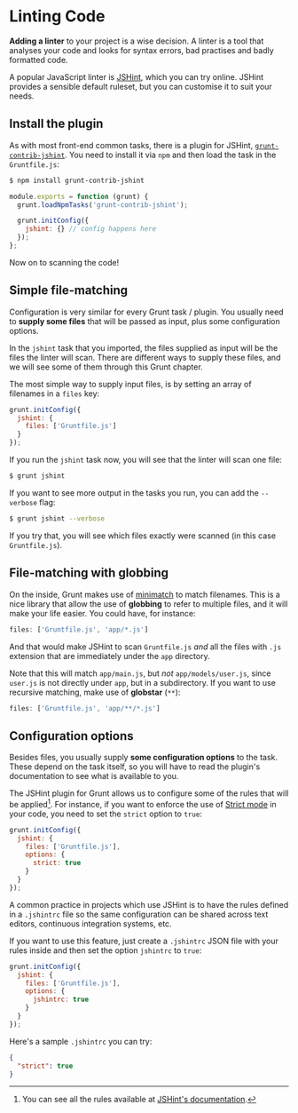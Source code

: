 # Linting Code

**Adding a linter** to your project is a wise decision. A linter is a tool that analyses your code and looks for syntax errors, bad practises and badly formatted code.

A popular JavaScript linter is [JSHint](http://www.jshint.com/), which you can try online. JSHint provides a sensible default ruleset, but you can customise it to suit your needs.

## Install the plugin

As with most front-end common tasks, there is a plugin for JSHint, [`grunt-contrib-jshint`](https://github.com/gruntjs/grunt-contrib-jshint). You need to install it via `npm` and then load the task in the `Gruntfile.js`:

```bash
$ npm install grunt-contrib-jshint
```

```js
module.exports = function (grunt) {
  grunt.loadNpmTasks('grunt-contrib-jshint');

  grunt.initConfig({
    jshint: {} // config happens here
  });
};
```

Now on to scanning the code!

## Simple file-matching

Configuration is very similar for every Grunt task / plugin. You usually need to **supply some files** that will be passed as input, plus some configuration options.

In the `jshint` task that you imported, the files supplied as input will be the files the linter will scan. There are different ways to supply these files, and we will see some of them through this Grunt chapter.

The most simple way to supply input files, is by setting an array of filenames in a `files` key:

```js
grunt.initConfig({
  jshint: {
    files: ['Gruntfile.js']
  }
});
```

If you run the `jshint` task now, you will see that the linter will scan one file:

```bash
$ grunt jshint
```

If you want to see more output in the tasks you run, you can add the `--verbose` flag: 

```bash
$ grunt jshint --verbose
```

If you try that, you will see which files exactly were scanned (in this case `Gruntfile.js`).

## File-matching with globbing

On the inside, Grunt makes use of [minimatch](https://github.com/isaacs/minimatch) to match filenames. This is a nice library that allow the use of **globbing** to refer to multiple files, and it will make your life easier. You could have, for instance:

```js
files: ['Gruntfile.js', 'app/*.js']
```

And that would make JSHint to scan `Gruntfile.js` *and* all the files with `.js` extension that are immediately under the `app` directory.

Note that this will match `app/main.js`, but *not* `app/models/user.js`, since `user.js` is not directly under `app`, but in a subdirectory. If you want to use recursive matching, make use of **globstar** (`**`):

```js
files: ['Gruntfile.js', 'app/**/*.js']
```

## Configuration options

Besides files, you usually supply **some configuration options** to the task. These depend on the task itself, so you will have to read the plugin's documentation to see what is available to you.

The JSHint plugin for Grunt allows us to configure some of the rules that will be applied[^rules]. For instance, if you want to enforce the use of [Strict mode](https://developer.mozilla.org/en-US/docs/Web/JavaScript/Reference/Functions_and_function_scope/Strict_mode) in your code, you need to set the `strict` option to `true`:

```js
grunt.initConfig({
  jshint: {
    files: ['Gruntfile.js'],
    options: {
      strict: true
    }
  }
});
```

A common practice in projects which use JSHint is to have the rules defined in a `.jshintrc` file so the same configuration can be shared across text editors, continuous integration systems, etc.

If you want to use this feature, just create a `.jshintrc` JSON file with your rules inside and then set the option `jshintrc` to `true`:

```js
grunt.initConfig({
  jshint: {
    files: ['Gruntfile.js'],
    options: {
      jshintrc: true
    }
  }
});
```

Here's a sample `.jshintrc` you can try:

```json
{
  "strict": true
}
```

[^rules]: You can see all the rules available at [JSHint's documentation](http://www.jshint.com/docs/options/).

[^browser-rule]: This rule will allow the use of global variables available in browsers, like `document` or `FileReader`.

